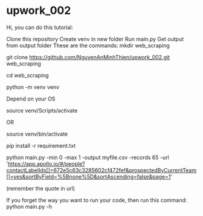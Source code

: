 # upwork_002
Hi, you can do this tutorial:

Clone this repository
Create venv in new folder
Run main.py
Get output from output folder
These are the commands:
mkdir web_scraping

git clone https://github.com/NguyenAnMinhThien/upwork_002.git web_scraping

cd web_scraping

python -m venv venv

Depend on your OS

source venv/Scripts/activate

OR

source venv/bin/activate

pip install -r requirement.txt

python main.py -min 0 -max 1 -output myfile.csv -records 65 -url 'https://app.apollo.io/#/people?contactLabelIds[]=672e5c63c3285602cf472fef&prospectedByCurrentTeam[]=yes&sortByField=%5Bnone%5D&sortAscending=false&page=1'

(remember the quote in url)

If you forget the way you want to run your code, then run this command:
python main.py -h
